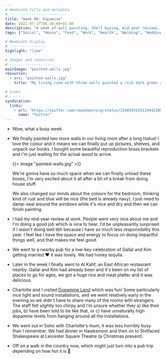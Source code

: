 ```yaml
---
# Weeknote title and metadata
# ---------------------------
title: "Week 90: Dopamine"
date: 2022-07-17T08:30:00+01:00
description: "A week of wall painting, shelf buying, mid-year reviews, wedding celebrations, Somali food, dopamine, the theatre, and a country walk."
tags: ["Social", "House", "Food", "Work", "Health", "Walking", "Wedding"]

# Weeknote display
# ----------------
highlight: "lime"

# Images and resources
# --------------------
mainImage: "painted-walls.jpg"
resources:
  - src: "painted-walls.jpg"
    title: "My living room with three walls painted a rich dark green and looking a lot more like a home"

# Links
# -----
syndication:
  links:
    - url: "https://twitter.com/rowanmanning/status/1548593155129442305"
      name: "Twitter"
---
```


  * Wow, what a busy week.

  * We finally painted two more walls in our living room after a long hiatus! I love the colour and it means we can finally put up pictures, shelves, and unpack our books. I bought some beautiful reproduction brass brackets and I'm just waiting for the actual wood to arrive.

    {{< image "painted-walls.jpg" >}}

    We're gonna have so much space when we can finally unload these boxes, I'm very excited about it all after a bit of a break from doing house stuff.

    We also changed our minds about the colours for the bedroom, thinking kind of rust and blue will be nice (the bed is already navy). I just need to damp-seal around the windows while it's nice and dry and then we can finish painting.

  * I had my mid-year review at work. People were very nice about me and I'm doing a good job which is nice to hear. I'd be unpleasantly surprised if I _wasn't_ doing well tbh because I have so much less responsibility this year. I feel like I have the space and energy to focus on doing impactful things well, and that makes me feel good.

  * We went to a nearby pub for a low-key celebration of Gallal and Kim getting married :heart: it was lovely. We had honey tequila.

  * Later in the week I finally went to Al Kahf, an East African restaurant nearby. Gallal and Kim had already been and it's been on my list of places to go for ages, we got a huge rice and meat platter and it was delicious.

  * Charlotte and I visited [Dopamine Land](https://dopaminelandexperience.com/london/) which was fun! Some particularly nice light and sound installations, and we went relatively early in the evening so we didn't have to share many of the rooms with strangers. The staff felt _slightly_ too chirpy and I'm unsure whether they a) like their jobs, b) have been told to be like that, or c) have unnaturally high dopamine levels from hanging around all the installations.

  * We went out in Soho with Charlotte's mum, it was less horribly busy than I remember. We had dinner in Hawksmoor and then on to Shitfaced Shakespeare at Leicester Square Theatre (a Christmas present).

  * Off on a walk in the country now, which might just turn into a pub trip depending on how hot it is :wave:
